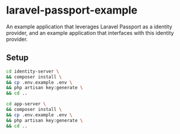 # laravel-passport-example
An example application that leverages Laravel Passport as a identity provider, and an example application that interfaces with this identity provider.

## Setup

```bash
cd identity-server \
&& composer install \
&& cp .env.example .env \
&& php artisan key:generate \
&& cd ..
```

```bash
cd app-server \
&& composer install \
&& cp .env.example .env \
&& php artisan key:generate \
&& cd ..
```